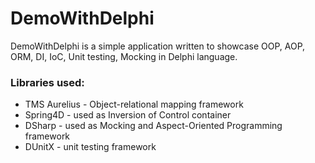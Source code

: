 # DemoWithDelphi

DemoWithDelphi is a simple application written to showcase OOP, AOP, ORM, DI, IoC, Unit testing, Mocking in Delphi language.

### Libraries used:
* TMS Aurelius - Object-relational mapping framework
* Spring4D - used as Inversion of Control container
* DSharp - used as Mocking and Aspect-Oriented Programming framework
* DUnitX - unit testing framework